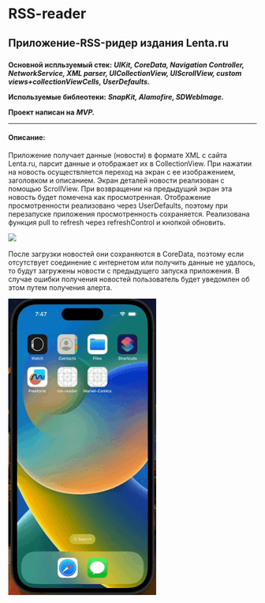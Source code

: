 # RSS-reader

## Приложение-RSS-ридер издания Lenta.ru
 
### 
__Основной испльзуемый стек:__ ___UIKit, CoreData, Navigation Controller, NetworkService, XML parser, UICollectionView, UIScrollView, custom views+collectionViewCells, UserDefaults.___

__Используемые библеотеки:__ ___SnapKit, Alamofire, SDWebImage.___

__Проект написан на__ ___MVP.___

___

#### Описание:
Приложение получает данные (новости) в формате XML с сайта Lenta.ru, парсит данные и отображает их в CollectionView. При нажатии на новость осуществляется переход на экран с ее изображением, заголовком и описанием. Экран деталей новости реализован с помощью ScrollView. При возвращении на предыдущий экран эта новость будет помечена как проcмотренная. Отображение просмотренности реализовано через UserDefaults, поэтому при перезапуске приложения просмотренность сохраняется. Реализована функция pull to refresh через refreshControl и кнопкой обновить. 

<img src="https://github.com/Artem-Tomilo/RSS-reader/blob/main/rss-reader/res/Gifs/1.gif" width="300">

После загрузки новостей они сохраняются в CoreData, поэтому если отсутствует соединение с интернетом или получить данные не удалось, то будут загружены новости с предыдущего запуска приложения. В случае ошибки получения новостей пользователь будет уведомлен об этом путем получения алерта.

<img src="https://github.com/Artem-Tomilo/RSS-reader/blob/main/rss-reader/res/Gifs/2.gif" width="300">

